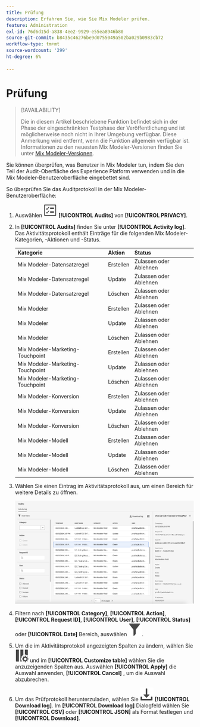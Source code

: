 ```yaml
---
title: Prüfung
description: Erfahren Sie, wie Sie Mix Modeler prüfen.
feature: Administration
exl-id: 76d6d15d-a838-4ee2-9929-e55ea8946b80
source-git-commit: b8435c46276be9d0755049a502ba029b0983cb72
workflow-type: tm+mt
source-wordcount: '299'
ht-degree: 6%

---
```


# Prüfung

>[!AVAILABILITY]
>
>Die in diesem Artikel beschriebene Funktion befindet sich in der Phase der eingeschränkten Testphase der Veröffentlichung und ist möglicherweise noch nicht in Ihrer Umgebung verfügbar. Diese Anmerkung wird entfernt, wenn die Funktion allgemein verfügbar ist. Informationen zu den neuesten Mix Modeler-Versionen finden Sie unter [Mix Modeler-Versionen](/help/releases/latest.md).

Sie können überprüfen, was Benutzer in Mix Modeler tun, indem Sie den Teil der Audit-Oberfläche des Experience Platform verwenden und in die Mix Modeler-Benutzeroberfläche eingebettet sind.

So überprüfen Sie das Auditprotokoll in der Mix Modeler-Benutzeroberfläche:

1. Auswählen ![Aufgabenliste](../assets/icons/TaskList.svg) **[!UICONTROL Audits]** von **[!UICONTROL PRIVACY]**.

1. In **[!UICONTROL Audits]** finden Sie unter **[!UICONTROL Activity log]**. Das Aktivitätsprotokoll enthält Einträge für die folgenden Mix Modeler-Kategorien, -Aktionen und -Status.

   | Kategorie | Aktion | Status |
   |---|---|---|
   | Mix Modeler-Datensatzregel | Erstellen | Zulassen oder Ablehnen |
   | Mix Modeler-Datensatzregel | Update | Zulassen oder Ablehnen |
   | Mix Modeler-Datensatzregel | Löschen | Zulassen oder Ablehnen |
   | Mix Modeler | Erstellen | Zulassen oder Ablehnen |
   | Mix Modeler | Update | Zulassen oder Ablehnen |
   | Mix Modeler | Löschen | Zulassen oder Ablehnen |
   | Mix Modeler-Marketing-Touchpoint | Erstellen | Zulassen oder Ablehnen |
   | Mix Modeler-Marketing-Touchpoint | Update | Zulassen oder Ablehnen |
   | Mix Modeler-Marketing-Touchpoint | Löschen | Zulassen oder Ablehnen |
   | Mix Modeler-Konversion | Erstellen | Zulassen oder Ablehnen |
   | Mix Modeler-Konversion | Update | Zulassen oder Ablehnen |
   | Mix Modeler-Konversion | Löschen | Zulassen oder Ablehnen |
   | Mix Modeler-Modell | Erstellen | Zulassen oder Ablehnen |
   | Mix Modeler-Modell | Update | Zulassen oder Ablehnen |
   | Mix Modeler-Modell | Löschen | Zulassen oder Ablehnen |

1. Wählen Sie einen Eintrag im Aktivitätsprotokoll aus, um einen Bereich für weitere Details zu öffnen.

   ![Mix Modeler Audit](../assets/mix-modeler-audit.png)

1. Filtern nach **[!UICONTROL Category]**, **[!UICONTROL Action]**, **[!UICONTROL Request ID]**, **[!UICONTROL User]**, **[!UICONTROL Status]** oder **[!UICONTROL Date]** Bereich, auswählen ![Filter](../assets/icons/Filter.svg).

1. Um die im Aktivitätsprotokoll angezeigten Spalten zu ändern, wählen Sie ![Spalten](../assets/icons/ColumnSetting.svg) und im **[!UICONTROL Customize table]** wählen Sie die anzuzeigenden Spalten aus. Auswählen **[!UICONTROL Apply]** die Auswahl anwenden, **[!UICONTROL Cancel]** , um die Auswahl abzubrechen.

1. Um das Prüfprotokoll herunterzuladen, wählen Sie ![Herunterladen](../assets/icons/Download.svg) **[!UICONTROL Download log]**. Im **[!UICONTROL Download log]** Dialogfeld wählen Sie **[!UICONTROL CSV]** oder **[!UICONTROL JSON]** als Format festlegen und **[!UICONTROL Download]**.
